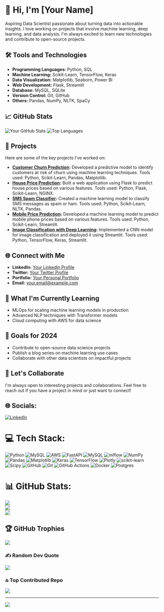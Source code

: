 
# 👋 Hi, I'm [Your Name] 

Aspiring Data Scientist passionate about turning data into actionable insights. I love working on projects that involve machine learning, deep learning, and data analysis. I'm always excited to learn new technologies and contribute to open-source projects.

## 🛠️ Tools and Technologies
- **Programming Languages:** Python, SQL
- **Machine Learning:** Scikit-Learn, TensorFlow, Keras
- **Data Visualization:** Matplotlib, Seaborn, Power BI
- **Web Development:** Flask, Streamlit
- **Database:** MySQL, SQLite
- **Version Control:** Git, GitHub
- **Others:** Pandas, NumPy, NLTK, SpaCy

## 📈 GitHub Stats
![Your GitHub Stats](https://github-readme-stats.vercel.app/api?username=yourusername&show_icons=true&theme=radical)
![Top Languages](https://github-readme-stats.vercel.app/api/top-langs/?username=yourusername&layout=compact&theme=radical)

## 🚀 Projects
Here are some of the key projects I've worked on:

- **[Customer Churn Prediction](https://github.com/yourusername/customer-churn-prediction):** Developed a predictive model to identify customers at risk of churn using machine learning techniques. Tools used: Python, Scikit-Learn, Pandas, Matplotlib.
- **[House Price Prediction](https://github.com/yourusername/house-price-prediction):** Built a web application using Flask to predict house prices based on various features. Tools used: Python, Flask, Scikit-Learn, NGINX.
- **[SMS Spam Classifier](https://github.com/yourusername/sms-spam-classifier):** Created a machine learning model to classify SMS messages as spam or ham. Tools used: Python, Scikit-Learn, NLTK, Pandas.
- **[Mobile Price Prediction](https://github.com/yourusername/mobile-price-prediction):** Developed a machine learning model to predict mobile phone prices based on various features. Tools used: Python, Scikit-Learn, Streamlit.
- **[Image Classification with Deep Learning](https://github.com/yourusername/image-classification-deep-learning):** Implemented a CNN model for image classification and deployed it using Streamlit. Tools used: Python, TensorFlow, Keras, Streamlit.

## 🌐 Connect with Me
- **LinkedIn:** [Your LinkedIn Profile](https://www.linkedin.com/in/yourusername/)
- **Twitter:** [Your Twitter Profile](https://twitter.com/yourusername)
- **Portfolio:** [Your Personal Portfolio](https://yourportfolio.com)
- **Email:** your.email@example.com

## 🌱 What I'm Currently Learning
- MLOps for scaling machine learning models in production
- Advanced NLP techniques with Transformer models
- Cloud computing with AWS for data science

## 🎯 Goals for 2024
- Contribute to open-source data science projects
- Publish a blog series on machine learning use cases
- Collaborate with other data scientists on impactful projects

## 💬 Let's Collaborate
I'm always open to interesting projects and collaborations. Feel free to reach out if you have a project in mind or just want to connect!

## 🌐 Socials:
[![LinkedIn](https://img.shields.io/badge/LinkedIn-%230077B5.svg?logo=linkedin&logoColor=white)](https://linkedin.com/in/https://www.linkedin.com/in/sumitkudale/) 

# 💻 Tech Stack:
![Python](https://img.shields.io/badge/python-3670A0?style=plastic&logo=python&logoColor=ffdd54) ![MySQL](https://img.shields.io/badge/mysql-4479A1.svg?style=plastic&logo=mysql&logoColor=white) ![AWS](https://img.shields.io/badge/AWS-%23FF9900.svg?style=plastic&logo=amazon-aws&logoColor=white) ![FastAPI](https://img.shields.io/badge/FastAPI-005571?style=plastic&logo=fastapi) ![MySQL](https://img.shields.io/badge/mysql-4479A1.svg?style=plastic&logo=mysql&logoColor=white) ![mlflow](https://img.shields.io/badge/mlflow-%23d9ead3.svg?style=plastic&logo=numpy&logoColor=blue) ![NumPy](https://img.shields.io/badge/numpy-%23013243.svg?style=plastic&logo=numpy&logoColor=white) ![Pandas](https://img.shields.io/badge/pandas-%23150458.svg?style=plastic&logo=pandas&logoColor=white) ![Matplotlib](https://img.shields.io/badge/Matplotlib-%23ffffff.svg?style=plastic&logo=Matplotlib&logoColor=black) ![Keras](https://img.shields.io/badge/Keras-%23D00000.svg?style=plastic&logo=Keras&logoColor=white) ![TensorFlow](https://img.shields.io/badge/TensorFlow-%23FF6F00.svg?style=plastic&logo=TensorFlow&logoColor=white) ![Plotly](https://img.shields.io/badge/Plotly-%233F4F75.svg?style=plastic&logo=plotly&logoColor=white) ![scikit-learn](https://img.shields.io/badge/scikit--learn-%23F7931E.svg?style=plastic&logo=scikit-learn&logoColor=white) ![Scipy](https://img.shields.io/badge/SciPy-%230C55A5.svg?style=plastic&logo=scipy&logoColor=%white) ![GitHub](https://img.shields.io/badge/github-%23121011.svg?style=plastic&logo=github&logoColor=white) ![Git](https://img.shields.io/badge/git-%23F05033.svg?style=plastic&logo=git&logoColor=white) ![GitHub Actions](https://img.shields.io/badge/github%20actions-%232671E5.svg?style=plastic&logo=githubactions&logoColor=white) ![Docker](https://img.shields.io/badge/docker-%230db7ed.svg?style=plastic&logo=docker&logoColor=white) ![Postgres](https://img.shields.io/badge/postgres-%23316192.svg?style=plastic&logo=postgresql&logoColor=white)
# 📊 GitHub Stats:
![](https://github-readme-stats.vercel.app/api?username=sumitkudale21&theme=swift&hide_border=false&include_all_commits=true&count_private=false)<br/>
![](https://github-readme-streak-stats.herokuapp.com/?user=sumitkudale21&theme=swift&hide_border=false)<br/>
![](https://github-readme-stats.vercel.app/api/top-langs/?username=sumitkudale21&theme=swift&hide_border=false&include_all_commits=true&count_private=false&layout=compact)

## 🏆 GitHub Trophies
![](https://github-profile-trophy.vercel.app/?username=sumitkudale21&theme=monokai&no-frame=false&no-bg=false&margin-w=4)

### ✍️ Random Dev Quote
![](https://quotes-github-readme.vercel.app/api?type=horizontal&theme=radical)

### 🔝 Top Contributed Repo
![](https://github-contributor-stats.vercel.app/api?username=sumitkudale21&limit=5&theme=vue-dark&combine_all_yearly_contributions=true)

---
[![](https://visitcount.itsvg.in/api?id=sumitkudale21&icon=6&color=1)](https://visitcount.itsvg.in)

<!-- Proudly created with GPRM ( https://gprm.itsvg.in ) -->
